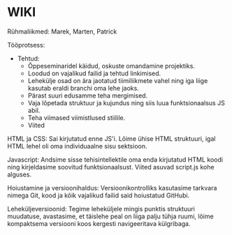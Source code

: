 # WIKI

Rühmaliikmed: Marek, Marten, Patrick

Tööprotsess:

+ Tehtud:
    + Õppeseminaridel käidud, oskuste omandamine projektiks.
    + Loodud on vajalikud failid ja tehtud linkimised.
    + Lehekülje osad on ära jaotatud tiimiliikmete vahel ning iga liige kasutab eraldi branchi oma lehe jaoks.
    + Pärast suuri edusamme teha mergimised.
    + Vaja lõpetada struktuur ja kujundus ning siis luua funktsionaalsus JS abil.
    + Teha viimased viimistlused stiilile.
    + Viited

HTML ja CSS:
Sai kirjutatud enne JS'i. Lõime ühise HTML struktuuri, igal HTML lehel oli oma individuaalne sisu sektsioon.

Javascript:
Andsime sisse tehisintellektile oma enda kirjutatud HTML koodi ning kirjeldasime soovitud funktsionaalsust.
Viited asuvad script.js kohe alguses.

Hoiustamine ja versioonihaldus:
Versioonikontrolliks kasutasime tarkvara nimega Git, kood ja kõik vajalikud failid said hoiustatud GitHubi.

Leheküljeversioonid:
Tegime leheküljele mingis punktis struktuuri muudatuse, avastasime, et täislehe peal on liiga palju tühja ruumi,
lõime kompaktsema versiooni koos kergesti navigeeritava külgribaga.